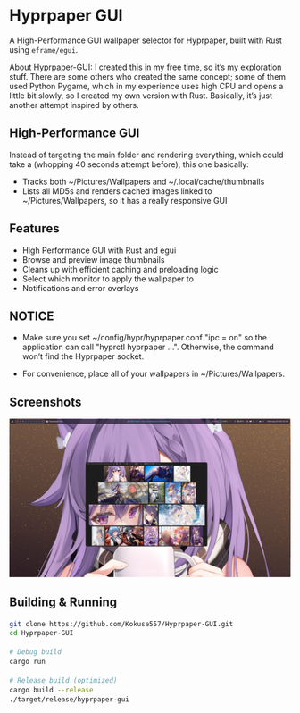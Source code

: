 # Hyprpaper GUI

A High-Performance GUI wallpaper selector for Hyprpaper, built with Rust using `eframe/egui`.


About Hyprpaper-GUI: I created this in my free time, so it’s my exploration stuff. There are some others who created the same concept; some of them used Python Pygame, which in my experience uses high CPU and opens a little bit slowly, so I created my own version with Rust. Basically, it’s just another attempt inspired by others.

## High-Performance GUI

Instead of targeting the main folder and rendering everything, which could take a (whopping 40 seconds attempt before), this one basically:
- Tracks both ~/Pictures/Wallpapers and ~/.local/cache/thumbnails
- Lists all MD5s and renders cached images linked to ~/Pictures/Wallpapers, so it has a really responsive GUI

## Features
- High Performance GUI with Rust and egui
- Browse and preview image thumbnails
- Cleans up with efficient caching and preloading logic
- Select which monitor to apply the wallpaper to
- Notifications and error overlays

## NOTICE
- Make sure you set ~/config/hypr/hyprpaper.conf "ipc = on" so the application can call "hyprctl hyprpaper ...". Otherwise, the command won’t find the Hyprpaper socket.

- For convenience, place all of your wallpapers in ~/Pictures/Wallpapers.

## Screenshots
![Hyprpaper GUI Screenshot](docs/hyprpaper-gui_hyprshot.png)

## Building & Running

```bash
git clone https://github.com/Kokuse557/Hyprpaper-GUI.git
cd Hyprpaper-GUI

# Debug build
cargo run

# Release build (optimized)
cargo build --release
./target/release/hyprpaper-gui
